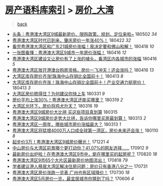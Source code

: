 [房产语料库索引](../../README.md)  > [房价_大湾](房价_大湾.md)
====
> [back](../README.md)

- [头条｜粤港澳大湾区9城最新房价、限购政策、规划、定位来啦~](http://jkwz.applinzi.com/ittc/7098532952814388230.html#%E5%A4%B4%E6%9D%A1%EF%BD%9C%E7%B2%A4%E6%B8%AF%E6%BE%B3%E5%A4%A7%E6%B9%BE%E5%8C%BA9%E5%9F%8E%E6%9C%80%E6%96%B0%E6%88%BF%E4%BB%B7%E3%80%81%E9%99%90%E8%B4%AD%E6%94%BF%E7%AD%96%E3%80%81%E8%A7%84%E5%88%92%E3%80%81%E5%AE%9A%E4%BD%8D%E6%9D%A5%E5%95%A6%7E) 180502 *34* 
- [粤港澳大湾区时代已到来，肇庆房价一年涨40%！](http://jkwz.applinzi.com/ittc/7094857375502828550.html#%E7%B2%A4%E6%B8%AF%E6%BE%B3%E5%A4%A7%E6%B9%BE%E5%8C%BA%E6%97%B6%E4%BB%A3%E5%B7%B2%E5%88%B0%E6%9D%A5%EF%BC%8C%E8%82%87%E5%BA%86%E6%88%BF%E4%BB%B7%E4%B8%80%E5%B9%B4%E6%B6%A840%25%EF%BC%81) 180422 *32* 
- [看完粤港澳大湾区和广东21城房价涨幅！我决定要和佛山和解！](http://jkwz.applinzi.com/ittc/7093243242718168071.html#%E7%9C%8B%E5%AE%8C%E7%B2%A4%E6%B8%AF%E6%BE%B3%E5%A4%A7%E6%B9%BE%E5%8C%BA%E5%92%8C%E5%B9%BF%E4%B8%9C21%E5%9F%8E%E6%88%BF%E4%BB%B7%E6%B6%A8%E5%B9%85%EF%BC%81%E6%88%91%E5%86%B3%E5%AE%9A%E8%A6%81%E5%92%8C%E4%BD%9B%E5%B1%B1%E5%92%8C%E8%A7%A3%EF%BC%81) 180418 *10* 
- [一张图看懂：粤港澳大湾区9城市一年房价涨幅！](http://jkwz.applinzi.com/ittc/7092589272001676298.html#%E4%B8%80%E5%BC%A0%E5%9B%BE%E7%9C%8B%E6%87%82%EF%BC%9A%E7%B2%A4%E6%B8%AF%E6%BE%B3%E5%A4%A7%E6%B9%BE%E5%8C%BA9%E5%9F%8E%E5%B8%82%E4%B8%80%E5%B9%B4%E6%88%BF%E4%BB%B7%E6%B6%A8%E5%B9%85%EF%BC%81) 180416 *12* 
- [粤港澳大湾区建设又让房价有了上涨的噱头，看湾区内各城市的涨幅](http://jkwz.applinzi.com/ittc/7092581627970716689.html#%E7%B2%A4%E6%B8%AF%E6%BE%B3%E5%A4%A7%E6%B9%BE%E5%8C%BA%E5%BB%BA%E8%AE%BE%E5%8F%88%E8%AE%A9%E6%88%BF%E4%BB%B7%E6%9C%89%E4%BA%86%E4%B8%8A%E6%B6%A8%E7%9A%84%E5%99%B1%E5%A4%B4%EF%BC%8C%E7%9C%8B%E6%B9%BE%E5%8C%BA%E5%86%85%E5%90%84%E5%9F%8E%E5%B8%82%E7%9A%84%E6%B6%A8%E5%B9%85) 180416 *5* 
- [粤港澳大湾区放开港澳台购房资格，房价一飞冲天！还会涨吗？](http://jkwz.applinzi.com/ittc/7092494178779137040.html#%E7%B2%A4%E6%B8%AF%E6%BE%B3%E5%A4%A7%E6%B9%BE%E5%8C%BA%E6%94%BE%E5%BC%80%E6%B8%AF%E6%BE%B3%E5%8F%B0%E8%B4%AD%E6%88%BF%E8%B5%84%E6%A0%BC%EF%BC%8C%E6%88%BF%E4%BB%B7%E4%B8%80%E9%A3%9E%E5%86%B2%E5%A4%A9%EF%BC%81%E8%BF%98%E4%BC%9A%E6%B6%A8%E5%90%97%EF%BC%9F) 180416 *13* 
- [大湾区库存房价齐涨!珠海中山存销比全国前十！](http://jkwz.applinzi.com/ittc/7091478514580849681.html#%E5%A4%A7%E6%B9%BE%E5%8C%BA%E5%BA%93%E5%AD%98%E6%88%BF%E4%BB%B7%E9%BD%90%E6%B6%A8%21%E7%8F%A0%E6%B5%B7%E4%B8%AD%E5%B1%B1%E5%AD%98%E9%94%80%E6%AF%94%E5%85%A8%E5%9B%BD%E5%89%8D%E5%8D%81%EF%BC%81) 180413 *8* 
- [大湾区库存房价齐涨！珠海中山存销比全国前十！产业交通力挺房价！](http://jkwz.applinzi.com/ittc/7091412919738958855.html#%E5%A4%A7%E6%B9%BE%E5%8C%BA%E5%BA%93%E5%AD%98%E6%88%BF%E4%BB%B7%E9%BD%90%E6%B6%A8%EF%BC%81%E7%8F%A0%E6%B5%B7%E4%B8%AD%E5%B1%B1%E5%AD%98%E9%94%80%E6%AF%94%E5%85%A8%E5%9B%BD%E5%89%8D%E5%8D%81%EF%BC%81%E4%BA%A7%E4%B8%9A%E4%BA%A4%E9%80%9A%E5%8A%9B%E6%8C%BA%E6%88%BF%E4%BB%B7%EF%BC%81) 180413 *3* 
- [大湾区房价摁得住？为何建议你快上车](http://jkwz.applinzi.com/ittc/7086662090012230667.html#%E5%A4%A7%E6%B9%BE%E5%8C%BA%E6%88%BF%E4%BB%B7%E6%91%81%E5%BE%97%E4%BD%8F%EF%BC%9F%E4%B8%BA%E4%BD%95%E5%BB%BA%E8%AE%AE%E4%BD%A0%E5%BF%AB%E4%B8%8A%E8%BD%A6) 180331 *9* 
- [房价平均上涨30%！粤港澳大湾区还能买哪里？](http://jkwz.applinzi.com/ittc/7082143149634094091.html#%E6%88%BF%E4%BB%B7%E5%B9%B3%E5%9D%87%E4%B8%8A%E6%B6%A830%25%EF%BC%81%E7%B2%A4%E6%B8%AF%E6%BE%B3%E5%A4%A7%E6%B9%BE%E5%8C%BA%E8%BF%98%E8%83%BD%E4%B9%B0%E5%93%AA%E9%87%8C%EF%BC%9F) 180319 *2* 
- [大湾区光环下，房价将鸡犬升天？](http://jkwz.applinzi.com/ittc/7081007499669144587.html#%E5%A4%A7%E6%B9%BE%E5%8C%BA%E5%85%89%E7%8E%AF%E4%B8%8B%EF%BC%8C%E6%88%BF%E4%BB%B7%E5%B0%86%E9%B8%A1%E7%8A%AC%E5%8D%87%E5%A4%A9%EF%BC%9F) 180316 *19* 
- [粤港澳大湾区9城房价大比拼 买这些项目真划算](http://jkwz.applinzi.com/ittc/7080599880374682631.html#%E7%B2%A4%E6%B8%AF%E6%BE%B3%E5%A4%A7%E6%B9%BE%E5%8C%BA9%E5%9F%8E%E6%88%BF%E4%BB%B7%E5%A4%A7%E6%AF%94%E6%8B%BC+%E4%B9%B0%E8%BF%99%E4%BA%9B%E9%A1%B9%E7%9B%AE%E7%9C%9F%E5%88%92%E7%AE%97) 180315  
- [粤港澳大湾区9城房价走势大比拼，告诉你哪里买房最划算！](http://jkwz.applinzi.com/ittc/7080026929891902475.html#%E7%B2%A4%E6%B8%AF%E6%BE%B3%E5%A4%A7%E6%B9%BE%E5%8C%BA9%E5%9F%8E%E6%88%BF%E4%BB%B7%E8%B5%B0%E5%8A%BF%E5%A4%A7%E6%AF%94%E6%8B%BC%EF%BC%8C%E5%91%8A%E8%AF%89%E4%BD%A0%E5%93%AA%E9%87%8C%E4%B9%B0%E6%88%BF%E6%9C%80%E5%88%92%E7%AE%97%EF%BC%81) 180313 *2* 
- [粤港澳大湾区一周年，哪些城市房价涨幅最大？](http://jkwz.applinzi.com/ittc/7079878448153887751.html#%E7%B2%A4%E6%B8%AF%E6%BE%B3%E5%A4%A7%E6%B9%BE%E5%8C%BA%E4%B8%80%E5%91%A8%E5%B9%B4%EF%BC%8C%E5%93%AA%E4%BA%9B%E5%9F%8E%E5%B8%82%E6%88%BF%E4%BB%B7%E6%B6%A8%E5%B9%85%E6%9C%80%E5%A4%A7%EF%BC%9F) 180313 *1* 
- [粤港澳大湾区将猛增4000万人口成全球第一湾区，房价未来还会涨！](http://jkwz.applinzi.com/ittc/7057006051721741319.html#%E7%B2%A4%E6%B8%AF%E6%BE%B3%E5%A4%A7%E6%B9%BE%E5%8C%BA%E5%B0%86%E7%8C%9B%E5%A2%9E4000%E4%B8%87%E4%BA%BA%E5%8F%A3%E6%88%90%E5%85%A8%E7%90%83%E7%AC%AC%E4%B8%80%E6%B9%BE%E5%8C%BA%EF%BC%8C%E6%88%BF%E4%BB%B7%E6%9C%AA%E6%9D%A5%E8%BF%98%E4%BC%9A%E6%B6%A8%EF%BC%81) 180110 *8* 
- [起步价3万！粤港澳大湾区9城房价曝光！](http://jkwz.applinzi.com/ittc/7049458747330528272.html#%E8%B5%B7%E6%AD%A5%E4%BB%B73%E4%B8%87%EF%BC%81%E7%B2%A4%E6%B8%AF%E6%BE%B3%E5%A4%A7%E6%B9%BE%E5%8C%BA9%E5%9F%8E%E6%88%BF%E4%BB%B7%E6%9B%9D%E5%85%89%EF%BC%81) 171221 *4* 
- [中山房价与大湾区前景哪个更打动你？41.07%的网友选择……](http://jkwz.applinzi.com/ittc/7012362427088503825.html#%E4%B8%AD%E5%B1%B1%E6%88%BF%E4%BB%B7%E4%B8%8E%E5%A4%A7%E6%B9%BE%E5%8C%BA%E5%89%8D%E6%99%AF%E5%93%AA%E4%B8%AA%E6%9B%B4%E6%89%93%E5%8A%A8%E4%BD%A0%EF%BC%9F41.07%25%E7%9A%84%E7%BD%91%E5%8F%8B%E9%80%89%E6%8B%A9%E2%80%A6%E2%80%A6) 170912 *9* 
- [最新房价出炉啦！在粤港澳大湾区9市中，能在哪里买的起房呢？](http://jkwz.applinzi.com/ittc/7003819705788531728.html#%E6%9C%80%E6%96%B0%E6%88%BF%E4%BB%B7%E5%87%BA%E7%82%89%E5%95%A6%EF%BC%81%E5%9C%A8%E7%B2%A4%E6%B8%AF%E6%BE%B3%E5%A4%A7%E6%B9%BE%E5%8C%BA9%E5%B8%82%E4%B8%AD%EF%BC%8C%E8%83%BD%E5%9C%A8%E5%93%AA%E9%87%8C%E4%B9%B0%E7%9A%84%E8%B5%B7%E6%88%BF%E5%91%A2%EF%BC%9F) 170820 *18* 
- [粤港澳大湾区9市65个大片区最新房价地图流出！](http://jkwz.applinzi.com/ittc/7003172995340960784.html#%E7%B2%A4%E6%B8%AF%E6%BE%B3%E5%A4%A7%E6%B9%BE%E5%8C%BA9%E5%B8%8265%E4%B8%AA%E5%A4%A7%E7%89%87%E5%8C%BA%E6%9C%80%E6%96%B0%E6%88%BF%E4%BB%B7%E5%9C%B0%E5%9B%BE%E6%B5%81%E5%87%BA%EF%BC%81) 170818 *79* 
- [学者建议港人移居大湾区解决住房问题：房价只有香港八分之一](http://jkwz.applinzi.com/ittc/6996575059433751568.html#%E5%AD%A6%E8%80%85%E5%BB%BA%E8%AE%AE%E6%B8%AF%E4%BA%BA%E7%A7%BB%E5%B1%85%E5%A4%A7%E6%B9%BE%E5%8C%BA%E8%A7%A3%E5%86%B3%E4%BD%8F%E6%88%BF%E9%97%AE%E9%A2%98%EF%BC%9A%E6%88%BF%E4%BB%B7%E5%8F%AA%E6%9C%89%E9%A6%99%E6%B8%AF%E5%85%AB%E5%88%86%E4%B9%8B%E4%B8%80) 170731  
- [粤港澳大湾区房价涨跌一览表 广州也有区域降价！](http://jkwz.applinzi.com/ittc/6996214796205425680.html#%E7%B2%A4%E6%B8%AF%E6%BE%B3%E5%A4%A7%E6%B9%BE%E5%8C%BA%E6%88%BF%E4%BB%B7%E6%B6%A8%E8%B7%8C%E4%B8%80%E8%A7%88%E8%A1%A8+%E5%B9%BF%E5%B7%9E%E4%B9%9F%E6%9C%89%E5%8C%BA%E5%9F%9F%E9%99%8D%E4%BB%B7%EF%BC%81) 170730 *18* 
- [粤港澳大湾区5月房价一览，最宜居城市你猜到了吗？](http://jkwz.applinzi.com/ittc/6976101027114664965.html#%E7%B2%A4%E6%B8%AF%E6%BE%B3%E5%A4%A7%E6%B9%BE%E5%8C%BA5%E6%9C%88%E6%88%BF%E4%BB%B7%E4%B8%80%E8%A7%88%EF%BC%8C%E6%9C%80%E5%AE%9C%E5%B1%85%E5%9F%8E%E5%B8%82%E4%BD%A0%E7%8C%9C%E5%88%B0%E4%BA%86%E5%90%97%EF%BC%9F) 170606 *4* 
